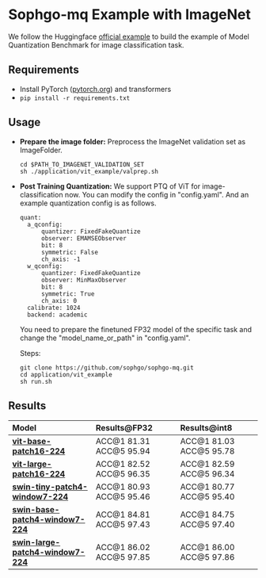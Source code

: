 # Sophgo-mq Example with ImageNet

We follow the Huggingface [official example](https://github.com/huggingface/transformers/blob/main/examples/pytorch/image-classification) to build the example of Model Quantization Benchmark for image classification task.

## Requirements

- Install PyTorch ([pytorch.org](http://pytorch.org)) and transformers
- `pip install -r requirements.txt`

## Usage
- **Prepare the image folder:**
  Preprocess the ImageNet validation set as ImageFolder.
  ```
  cd $PATH_TO_IMAGENET_VALIDATION_SET
  sh ./application/vit_example/valprep.sh
  ```
- **Post Training Quantization:**
  We support PTQ of ViT for image-classification now.
  You can modify the config in "config.yaml". And an example quantization config is as follows. 
  ```
  quant: 
    a_qconfig:
        quantizer: FixedFakeQuantize
        observer: EMAMSEObserver
        bit: 8
        symmetric: False
        ch_axis: -1
    w_qconfig:
        quantizer: FixedFakeQuantize
        observer: MinMaxObserver
        bit: 8
        symmetric: True
        ch_axis: 0
    calibrate: 1024
    backend: academic
  ```
  You need to prepare the finetuned FP32 model of the specific task and change the "model_name_or_path" in "config.yaml".
  
  Steps:
    ```
    git clone https://github.com/sophgo/sophgo-mq.git
    cd application/vit_example
    sh run.sh
    ```

## Results

| Model                                                                                               | Results@FP32            | Results@int8            |
| :-------------------------------------------------------------------------------------------------- | :-----------------------| :-----------------------|
| [**vit-base-patch16-224**](https://huggingface.co/google/vit-base-patch16-224)                      | ACC@1 81.31 ACC@5 95.94 | ACC@1 81.03 ACC@5 95.78 |
| [**vit-large-patch16-224**](https://huggingface.co/google/vit-large-patch16-224)                    | ACC@1 82.52 ACC@5 96.35 | ACC@1 82.59 ACC@5 96.34 |
| [**swin-tiny-patch4-window7-224**](https://huggingface.co/microsoft/swin-tiny-patch4-window7-224)   | ACC@1 80.93 ACC@5 95.46 | ACC@1 80.77 ACC@5 95.40 |
| [**swin-base-patch4-window7-224**](https://huggingface.co/microsoft/swin-base-patch4-window7-224)   | ACC@1 84.81 ACC@5 97.43 | ACC@1 84.75 ACC@5 97.40 |
| [**swin-large-patch4-window7-224**](https://huggingface.co/microsoft/swin-large-patch4-window7-224) | ACC@1 86.02 ACC@5 97.85 | ACC@1 86.00 ACC@5 97.86 |
